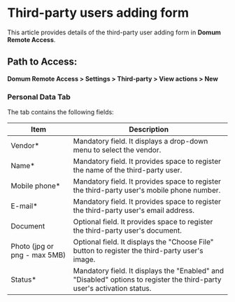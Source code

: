 # Third-party users adding form

This article provides details of the third-party user adding form in **Domum Remote Access**.

## **Path to Access:**

**Domum Remote Access > Settings > Third-party > View actions > New**

### Personal Data Tab

The tab contains the following fields:

| Item           | Description |
| -- | -- |
| Vendor* | Mandatory field. It displays a drop-down menu to select the vendor. |
| Name* | Mandatory field. It provides space to register the name of the third-party user. |
| Mobile phone* | Mandatory field. It provides space to register the third-party user's mobile phone number.|
| E-mail* | Mandatory field. It provides space to register the third-party user's email address. |
| Document | Optional field. It provides space to register the third-party user's document. |
| Photo (jpg or png - max 5MB) | Optional field. It displays the "Choose File" button to register the third-party user's image. |
| Status* | Mandatory field. It displays the "Enabled" and "Disabled" options to register the third-party user's activation status. |

